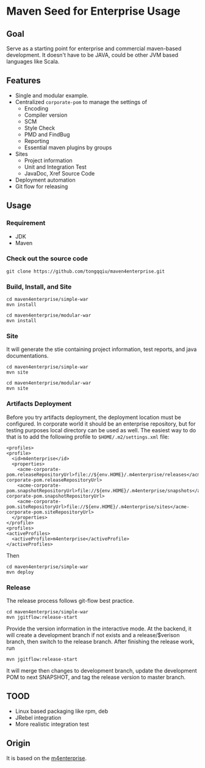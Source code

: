 Maven Seed for Enterprise Usage
================


## Goal

Serve as a starting point for enterprise and commercial maven-based development.
It doesn't have to be JAVA, could be other JVM based languages like Scala.


## Features

- Single and modular example.
- Centralized `corporate-pom` to manage the settings of
    - Encoding
    - Compiler version
    - SCM
    - Style Check
    - PMD and FindBug
    - Reporting
    - Essential maven plugins by groups
- Sites
    - Project information
    - Unit and Integration Test
    - JavaDoc, Xref Source Code
- Deployment automation
- Git flow for releasing



## Usage


### Requirement

- JDK
- Maven

### Check out the source code

```
git clone https://github.com/tongqqiu/maven4enterprise.git
```

### Build, Install, and Site


```
cd maven4enterprise/simple-war
mvn install

cd maven4enterprise/modular-war
mvn install
```

### Site

It will generate the stie containing project information, test reports, and java documentations.

```
cd maven4enterprise/simple-war
mvn site

cd maven4enterprise/modular-war
mvn site
```


### Artifacts Deployment

Before you try artifacts deployment, the deployment location must be configured.
In corporate world it should be an enterprise repository, but for testing purposes local directory can be used as well.
The easiest way to do that is to add the following profile to `$HOME/.m2/settings.xml` file:

```
<profiles>
<profile>
  <id>m4enterprise</id>
  <properties>
    <acme-corporate-pom.releaseRepositoryUrl>file://${env.HOME}/.m4enterprise/releases</acme-corporate-pom.releaseRepositoryUrl>
    <acme-corporate-pom.snapshotRepositoryUrl>file://${env.HOME}/.m4enterprise/snapshots</acme-corporate-pom.snapshotRepositoryUrl>
    <acme-corporate-pom.siteRepositoryUrl>file://${env.HOME}/.m4enterprise/sites</acme-corporate-pom.siteRepositoryUrl>
  </properties>
</profile>
<profiles>
<activeProfiles>
  <activeProfile>m4enterprise</activeProfile>
</activeProfiles>
```


Then

```
cd maven4enterprise/simple-war
mvn deploy
```


### Release

The release process follows git-flow best practice.

```
cd maven4enterprise/simple-war
mvn jgitflow:release-start
```

Provide the version information in the interactive mode. At the backend, it will create a development branch if not exists and a release/$verison branch,
then switch to the release branch. After finishing the release work, run

```
mvn jgitflow:release-start
```

It will merge then changes to development branch, update the development POM to next SNAPSHOT, and tag the release version to master branch.


## TOOD

- Linux based packaging like rpm, deb
- JRebel integration
- More realistic integration test


## Origin

It is based on the [m4enterprise](https://code.google.com/p/m4enterprise/).

